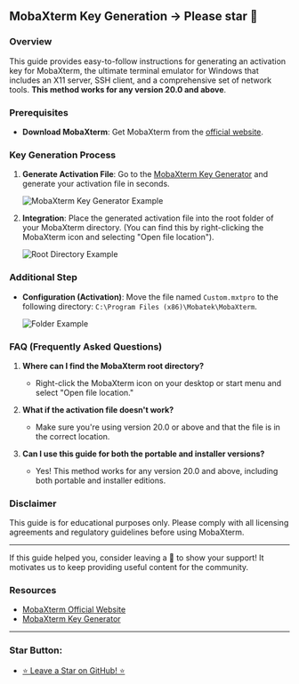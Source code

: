 ## MobaXterm Key Generation -> Please star 🌟

### Overview
This guide provides easy-to-follow instructions for generating an activation key for MobaXterm, the ultimate terminal emulator for Windows that includes an X11 server, SSH client, and a comprehensive set of network tools. **This method works for any version 20.0 and above**.

### Prerequisites
- **Download MobaXterm**: Get MobaXterm from the [official website](https://mobaxterm.mobatek.net/download-home-edition.html).

### Key Generation Process

1. **Generate Activation File**: Go to the [MobaXterm Key Generator](https://moba-xterm-keygen.vercel.app/) and generate your activation file in seconds.

   ![MobaXterm Key Generator Example](https://kybio.co/uploads/files/e4b8720c06bcac06acca3a11354abf14.png)
   
2. **Integration**: Place the generated activation file into the root folder of your MobaXterm directory. (You can find this by right-clicking the MobaXterm icon and selecting "Open file location").

   ![Root Directory Example](https://kybio.co/uploads/files/548977dd269e1cc272a767941065d5aa.png)

### Additional Step
- **Configuration (Activation)**: Move the file named `Custom.mxtpro` to the following directory: `C:\Program Files (x86)\Mobatek\MobaXterm`.

   ![Folder Example](https://kybio.co/uploads/files/4a8d3dfe4fdef2f6ecd9730eb4a6395e.png)

### FAQ (Frequently Asked Questions)
1. **Where can I find the MobaXterm root directory?**
   - Right-click the MobaXterm icon on your desktop or start menu and select "Open file location."

2. **What if the activation file doesn't work?**
   - Make sure you're using version 20.0 or above and that the file is in the correct location.

3. **Can I use this guide for both the portable and installer versions?**
   - Yes! This method works for any version 20.0 and above, including both portable and installer editions.

### Disclaimer
This guide is for educational purposes only. Please comply with all licensing agreements and regulatory guidelines before using MobaXterm.

---

If this guide helped you, consider leaving a 🌟 to show your support! It motivates us to keep providing useful content for the community.

### Resources
- [MobaXterm Official Website](https://mobaxterm.mobatek.net/)
- [MobaXterm Key Generator](https://moba-xterm-keygen.vercel.app/)

---

### Star Button:

- [⭐ Leave a Star on GitHub! ⭐](https://github.com/zarfadev/MobaXterm-Keygen)
